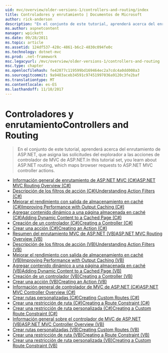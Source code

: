 ```yaml
---
uid: mvc/overview/older-versions-1/controllers-and-routing/index
title: Controladores y enrutamiento | Documentos de Microsoft
author: rick-anderson
description: "En el conjunto de este tutorial, aprenderá acerca del enrutamiento de ASP.NET, que asigna las solicitudes del explorador a las acciones de controlador de MVC de ASP.NET."
ms.author: aspnetcontent
manager: wpickett
ms.date: 09/28/2011
ms.topic: article
ms.assetid: 124df537-428c-4861-b6c2-4830c094fe0c
ms.technology: dotnet-mvc
ms.prod: .net-framework
msc.legacyurl: /mvc/overview/older-versions-1/controllers-and-routing
msc.type: chapter
ms.openlocfilehash: fe42077c119599bd169464ec2a7cdc4a0dd008a3
ms.sourcegitcommit: 9a9483aceb34591c97451997036a9120c3fe2baf
ms.translationtype: MT
ms.contentlocale: es-ES
ms.lasthandoff: 11/10/2017
---
```

<a name="controllers-and-routing"></a><span data-ttu-id="cc291-103">Controladores y enrutamiento</span><span class="sxs-lookup"><span data-stu-id="cc291-103">Controllers and Routing</span></span>
====================
> <span data-ttu-id="cc291-104">En el conjunto de este tutorial, aprenderá acerca del enrutamiento de ASP.NET, que asigna las solicitudes del explorador a las acciones de controlador de MVC de ASP.NET.</span><span class="sxs-lookup"><span data-stu-id="cc291-104">In this tutorial set, you learn about ASP.NET routing, which maps browser requests to ASP.NET MVC controller actions.</span></span>


- [<span data-ttu-id="cc291-105">Información general de enrutamiento de ASP.NET MVC (C#)</span><span class="sxs-lookup"><span data-stu-id="cc291-105">ASP.NET MVC Routing Overview (C#)</span></span>](asp-net-mvc-routing-overview-cs.md)
- [<span data-ttu-id="cc291-106">Descripción de los filtros de acción (C#)</span><span class="sxs-lookup"><span data-stu-id="cc291-106">Understanding Action Filters (C#)</span></span>](understanding-action-filters-cs.md)
- [<span data-ttu-id="cc291-107">Mejorar el rendimiento con salida de almacenamiento en caché (C#)</span><span class="sxs-lookup"><span data-stu-id="cc291-107">Improving Performance with Output Caching (C#)</span></span>](improving-performance-with-output-caching-cs.md)
- [<span data-ttu-id="cc291-108">Agregar contenido dinámico a una página almacenada en caché (C#)</span><span class="sxs-lookup"><span data-stu-id="cc291-108">Adding Dynamic Content to a Cached Page (C#)</span></span>](adding-dynamic-content-to-a-cached-page-cs.md)
- [<span data-ttu-id="cc291-109">Creación de un controlador (C#)</span><span class="sxs-lookup"><span data-stu-id="cc291-109">Creating a Controller (C#)</span></span>](creating-a-controller-cs.md)
- [<span data-ttu-id="cc291-110">Crear una acción (C#)</span><span class="sxs-lookup"><span data-stu-id="cc291-110">Creating an Action (C#)</span></span>](creating-an-action-cs.md)
- [<span data-ttu-id="cc291-111">Resumen del enrutamiento MVC de ASP.NET (VB)</span><span class="sxs-lookup"><span data-stu-id="cc291-111">ASP.NET MVC Routing Overview (VB)</span></span>](asp-net-mvc-routing-overview-vb.md)
- [<span data-ttu-id="cc291-112">Descripción de los filtros de acción (VB)</span><span class="sxs-lookup"><span data-stu-id="cc291-112">Understanding Action Filters (VB)</span></span>](understanding-action-filters-vb.md)
- [<span data-ttu-id="cc291-113">Mejorar el rendimiento con salida de almacenamiento en caché (VB)</span><span class="sxs-lookup"><span data-stu-id="cc291-113">Improving Performance with Output Caching (VB)</span></span>](improving-performance-with-output-caching-vb.md)
- [<span data-ttu-id="cc291-114">Agregar contenido dinámico a una página almacenada en caché (VB)</span><span class="sxs-lookup"><span data-stu-id="cc291-114">Adding Dynamic Content to a Cached Page (VB)</span></span>](adding-dynamic-content-to-a-cached-page-vb.md)
- [<span data-ttu-id="cc291-115">Creación de un controlador (VB)</span><span class="sxs-lookup"><span data-stu-id="cc291-115">Creating a Controller (VB)</span></span>](creating-a-controller-vb.md)
- [<span data-ttu-id="cc291-116">Crear una acción (VB)</span><span class="sxs-lookup"><span data-stu-id="cc291-116">Creating an Action (VB)</span></span>](creating-an-action-vb.md)
- [<span data-ttu-id="cc291-117">Información general de controlador de MVC de ASP.NET (C#)</span><span class="sxs-lookup"><span data-stu-id="cc291-117">ASP.NET MVC Controller Overview (C#)</span></span>](aspnet-mvc-controllers-overview-cs.md)
- [<span data-ttu-id="cc291-118">Crear rutas personalizadas (C#)</span><span class="sxs-lookup"><span data-stu-id="cc291-118">Creating Custom Routes (C#)</span></span>](creating-custom-routes-cs.md)
- [<span data-ttu-id="cc291-119">Crear una restricción de ruta (C#)</span><span class="sxs-lookup"><span data-stu-id="cc291-119">Creating a Route Constraint (C#)</span></span>](creating-a-route-constraint-cs.md)
- [<span data-ttu-id="cc291-120">Crear una restricción de ruta personalizada (C#)</span><span class="sxs-lookup"><span data-stu-id="cc291-120">Creating a Custom Route Constraint (C#)</span></span>](creating-a-custom-route-constraint-cs.md)
- [<span data-ttu-id="cc291-121">Información general sobre el controlador de MVC de ASP.NET (VB)</span><span class="sxs-lookup"><span data-stu-id="cc291-121">ASP.NET MVC Controller Overview (VB)</span></span>](asp-net-mvc-controller-overview-vb.md)
- [<span data-ttu-id="cc291-122">Crear rutas personalizadas (VB)</span><span class="sxs-lookup"><span data-stu-id="cc291-122">Creating Custom Routes (VB)</span></span>](creating-custom-routes-vb.md)
- [<span data-ttu-id="cc291-123">Crear una restricción de ruta (VB)</span><span class="sxs-lookup"><span data-stu-id="cc291-123">Creating a Route Constraint (VB)</span></span>](creating-a-route-constraint-vb.md)
- [<span data-ttu-id="cc291-124">Crear una restricción de ruta personalizada (VB)</span><span class="sxs-lookup"><span data-stu-id="cc291-124">Creating a Custom Route Constraint (VB)</span></span>](creating-a-custom-route-constraint-vb.md)
